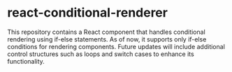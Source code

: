 # react-conditional-renderer
This repository contains a React component that handles conditional rendering using if-else statements. As of now, it supports only if-else conditions for rendering components. Future updates will include additional control structures such as loops and switch cases to enhance its functionality.
